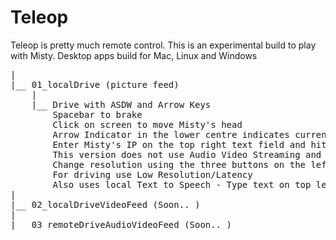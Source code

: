 # Teleop

Teleop is pretty much remote control. This is an experimental build to play with Misty.
Desktop apps build for Mac, Linux and Windows

<pre>
|
|__ 01_localDrive (picture feed)
    |
    |__ Drive with ASDW and Arrow Keys
        Spacebar to brake
        Click on screen to move Misty's head 
        Arrow Indicator in the lower centre indicates current head position
        Enter Misty's IP on the top right text field and hit Start
        This version does not use Audio Video Streaming and just pulls camera image as fast as it can
        Change resolution using the three buttons on the left (High Medium Low) - affects latency
        For driving use Low Resolution/Latency
        Also uses local Text to Speech - Type text on top left text field and hit Speak 
|
|__ 02_localDriveVideoFeed (Soon.. )
|
|__ 03_remoteDriveAudioVideoFeed (Soon.. )
</pre>
